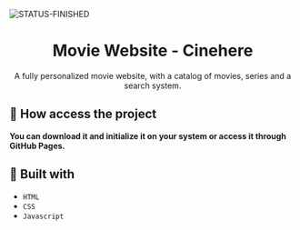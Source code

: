 ![STATUS-FINISHED](https://github.com/cauemondek/movie-website/assets/121320616/26322afa-075d-41b7-b9f1-fec1a11a3e0c)

<h1 align="center">Movie Website - Cinehere</h1>
<p align="center">A fully personalized movie website, with a catalog of movies, series and a search system.</p>

## 📁 How access the project

**You can download it and initialize it on your system or access it through GitHub Pages.**

## 🔨 Built with
- ``HTML``
- ``CSS``
- ``Javascript``
